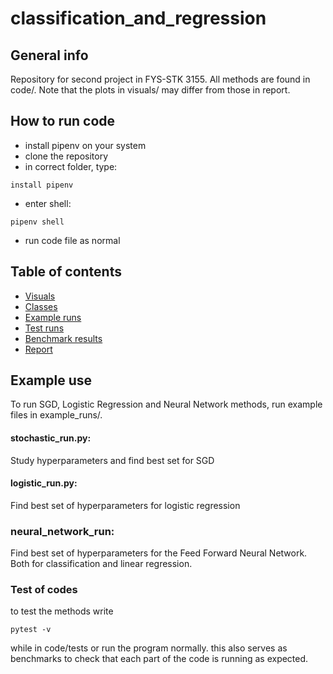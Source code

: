 # classification_and_regression

## General info
Repository for second project in FYS-STK 3155.
All methods are found in code/.
Note that the plots in visuals/ may differ from those in report.

## How to run code
* install pipenv on your system
* clone the repository
*  in correct folder, type:
```
install pipenv
```
* enter shell:
```
pipenv shell
```
* run code file as normal

## Table of contents
* [Visuals](code/visuals)
* [Classes](code)
* [Example runs](code/example_runs)
* [Test runs](code/tests)
* [Benchmark results](benchmarks)
* [Report](report)

## Example use
To run SGD, Logistic Regression and Neural Network methods, run example files in example_runs/.

#### stochastic_run.py:
Study hyperparameters and find best set for SGD

#### logistic_run.py:
Find best set of hyperparameters for logistic regression

### neural_network_run:
Find best set of hyperparameters for the Feed Forward Neural Network.
Both for classification and linear regression.

### Test of codes
to test the methods write
```
pytest -v
```
 while in code/tests or run the program normally. this also serves as benchmarks to check that each part of the code is running as expected.
